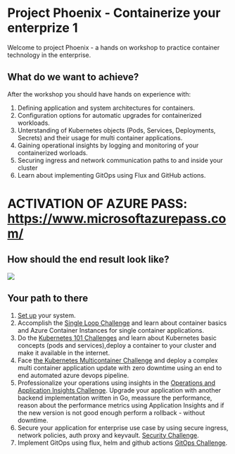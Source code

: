 
# Project Phoenix - Containerize your enterprize 1
Welcome to project Phoenix - a hands on workshop to practice container technology in the enterprise.

## What do we want to achieve?

After the workshop you should have hands on experience with:
1. Defining application and system architectures for containers.
2. Configuration options for automatic upgrades for containerized workloads.
3. Unterstanding of Kubernetes objects (Pods, Services, Deployments, Secrets) and their usage for multi container applications.
4. Gaining operational insights by logging and monitoring of your containerized worloads.
5. Securing ingress and network communication paths to and inside your cluster
6. Learn about implementing GitOps using Flux and GitHub actions.

# ACTIVATION OF AZURE PASS: https://www.microsoftazurepass.com/

## How should the end result look like?
![](/img/challenge6.png)

## Your path to there
1. [Set up](challenges.0.md) your system.
2. Accomplish the [Single Loop Challenge](challenges.1.md) and learn about container basics and Azure Container Instances for single container applications.
3. Do the [Kubernetes 101 Challenges](challenges.2.md) and learn about Kubernetes basic concepts (pods and services),deploy a container to your cluster and make it available in the internet.
4. Face [the Kubernetes Multicontainer Challenge](challenges.3.md) and deploy a complex multi container application update with zero downtime using an end to end automated azure devops pipeline.
5. Professionalize your operations using insights in the [Operations and Application Insights Challenge](challenges.4.md). Upgrade your application with another backend implementation written in Go, meassure the performance, reason about the performance metrics using Application Insights and if the new version is not good enough perform a rollback - without downtime.
6. Secure your application for enterprise use case by using secure ingress, network policies, auth proxy and keyvault. [Security Challenge](challenges.5.md).
7. Implement GitOps using flux, helm and github actions [GitOps Challenge](challenges.6.md).
